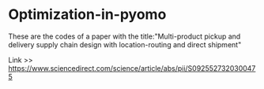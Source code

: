 # Optimization-in-pyomo

These are the codes of a paper with the title:"Multi-product pickup and delivery supply chain design with location-routing and direct shipment"

Link >> https://www.sciencedirect.com/science/article/abs/pii/S0925527320300475
